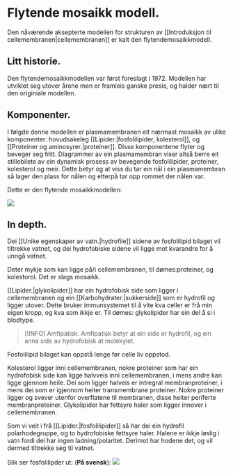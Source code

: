 # Flytende mosaikk modell.

Den nåværende aksepterte modellen for strukturen av [[Introduksjon til cellemembranen|cellemembranen]] er kalt den flytendemosaikkmodell.

## Litt historie.
Den flytendemosaikkmodellen var først foreslagt i 1972. Modellen har utviklet seg utover årene men er framleis ganske presis, og halder nært til den originiale modellen.

## Komponenter.
I følgde denne modellen er plasmamembranen eit nærmast mosaikk av ulike komponenter: hovudsakeleg [[Lipider.|fosfolilipider, kolesterol]], og [[Proteiner og aminosyrer.|proteiner]]. Disse komponentene flyter og beveger seg fritt. Diagrammer av ein plasmamembran viser altså berre eit stillebilete av ein dynamisk prosess av bevegende fosfolilipider, proteiner, kolesterol og meir. Dette betyr òg at viss du tar ein nål i ein plasmamembran så lager den plass for nålen og etterpå tar opp rommet der nålen var.


Dette er den flytende mosaikkmodellen:

![](https://media.snl.no/media/130033/standard_Cellemembran.png)


## In depth.

Dei [[Unike egenskaper av vatn.|hydrofile]] sidene av fosfolilipid bilaget vil tiltrekke vatnet, og dei hydrofobiske sidene vil ligge mot kvarandre for å unngå vatnet.

Deter mykje som kan ligge på/i cellemembranen, til dømes:proteiner, og kolestorol. Det er slags mosaikk.

[[Lipider.|glykolipider]] har ein hydrofobisk side som ligger i cellemembranen og  ein [[Karbohydrater.|sukkerside]] som er hydrofil og ligger utover. Dette bruker immunsystemet til å vite kva celler er frå min eigen kropp, og kva som ikkje er. Til dømes: glykolipider har ein del å si i blodtype.

>[!INFO] Amfipatisk.
>Amfipatisk betyr at ein side er hydrofil, og ein anna side av hydrofobisk at molekylet.

Fosfolilipid bilaget kan oppstå lenge før celle liv oppstod. 


Kolesterol ligger inni cellemembranen, nokre proteiner som har ein hydrofobisk side kan ligge halvveis inni cellemembranen, i mens andre kan ligge gjennom heile. Dei som ligger halveis er intregral membranproteiner, i mens dei som er igjennom heiter transmembrane proteiner. Nokre proteiner ligger og svever utenfor overflatene til membranen, disse heiter periferte membranproteiner. Glykolipider har fettsyre haler som ligger innover i cellemembranen.

Som vi veit i frå [[Lipider.|fosfolilipider]] så har dei ein hydrofil polarhodegruppe, og to hydrofobiske fettsyre haler. Halene er ikkje løslig i vatn fordi dei har ingen ladning/polaritet. Derimot har hodene det, og vil dermed tiltrekke seg til vatnet.


Slik ser fosfolilipder ut: (**På svensk**):
![](http://www.chem.umu.se/staff/lars.backman/course/img/lipid/general-phospholipid.png)

